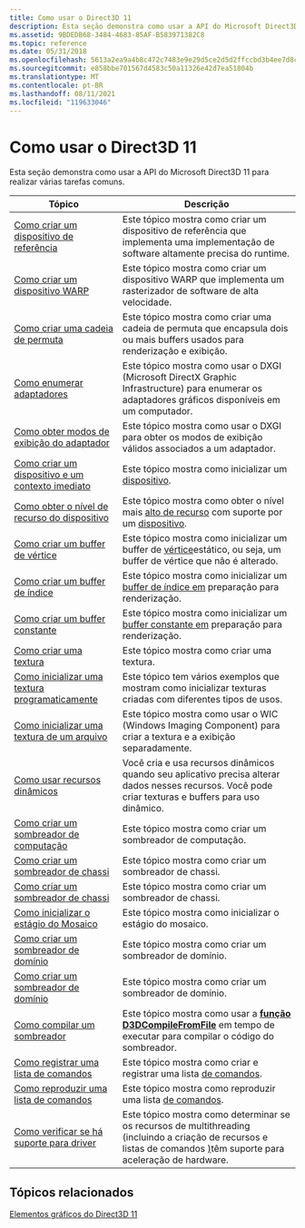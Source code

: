 ```yaml
---
title: Como usar o Direct3D 11
description: Esta seção demonstra como usar a API do Microsoft Direct3D 11 para realizar várias tarefas comuns.
ms.assetid: 9BDEDB68-3484-4683-85AF-B583971382C8
ms.topic: reference
ms.date: 05/31/2018
ms.openlocfilehash: 5613a2ea9a4b8c472c7483e9e29d5ce2d5d2ffccbd3b4ee7d8c65a1621e88c92
ms.sourcegitcommit: e858bbe701567d4583c50a11326e42d7ea51804b
ms.translationtype: MT
ms.contentlocale: pt-BR
ms.lasthandoff: 08/11/2021
ms.locfileid: "119633046"
---
```

# <a name="how-to-use-direct3d-11"></a>Como usar o Direct3D 11

Esta seção demonstra como usar a API do Microsoft Direct3D 11 para realizar várias tarefas comuns.



| Tópico                                                                                                                         | Descrição                                                                                                                                                                                                                                                                                |
|-------------------------------------------------------------------------------------------------------------------------------|--------------------------------------------------------------------------------------------------------------------------------------------------------------------------------------------------------------------------------------------------------------------------------------------|
| [Como criar um dispositivo de referência](overviews-direct3d-11-devices-create-ref.md)<br/>                                  | Este tópico mostra como criar um dispositivo de referência que implementa uma implementação de software altamente precisa do runtime.<br/>                                                                                                                                                    |
| [Como criar um dispositivo WARP](overviews-direct3d-11-devices-create-warp.md)<br/>                                      | Este tópico mostra como criar um dispositivo WARP que implementa um rasterizador de software de alta velocidade.<br/>                                                                                                                                                                                  |
| [Como criar uma cadeia de permuta](overviews-direct3d-11-devices-create-swap-chain.md)<br/>                                 | Este tópico mostra como criar uma cadeia de permuta que encapsula dois ou mais buffers usados para renderização e exibição. <br/>                                                                                                                                                      |
| [Como enumerar adaptadores](overviews-direct3d-11-devices-enum.md)<br/>                                               | Este tópico mostra como usar o DXGI (Microsoft DirectX Graphic Infrastructure) para enumerar os adaptadores gráficos disponíveis em um computador.<br/>                                                                                                                                        |
| [Como obter modos de exibição do adaptador](overviews-direct3d-11-devices-get-adapter-info.md)<br/>                            | Este tópico mostra como usar o DXGI para obter os modos de exibição válidos associados a um adaptador.<br/>                                                                                                                                                                                     |
| [Como criar um dispositivo e um contexto imediato](overviews-direct3d-11-devices-initialize.md)<br/>                      | Este tópico mostra como inicializar um [dispositivo](overviews-direct3d-11-devices-intro.md).<br/>                                                                                                                                                                                        |
| [Como obter o nível de recurso do dispositivo](overviews-direct3d-11-devices-downlevel-get.md)<br/>                            | Este tópico mostra como obter o nível mais [alto de recurso](overviews-direct3d-11-devices-downlevel-intro.md) com suporte por um [dispositivo](overviews-direct3d-11-devices-intro.md).<br/>                                                                                                   |
| [Como criar um buffer de vértice](overviews-direct3d-11-resources-buffers-vertex-how-to.md)<br/>                        | Este tópico mostra como inicializar um buffer de [vértice](overviews-direct3d-11-resources-buffers-intro.md)estático, ou seja, um buffer de vértice que não é alterado.<br/>                                                                                                                  |
| [Como criar um buffer de índice](overviews-direct3d-11-resources-buffers-index-how-to.md)<br/>                         | Este tópico mostra como inicializar um [buffer de índice em](overviews-direct3d-11-resources-buffers-intro.md) preparação para renderização.<br/>                                                                                                                                           |
| [Como criar um buffer constante](overviews-direct3d-11-resources-buffers-constant-how-to.md)<br/>                    | Este tópico mostra como inicializar um [buffer constante em](overviews-direct3d-11-resources-buffers-intro.md) preparação para renderização.<br/>                                                                                                                                         |
| [Como criar uma textura](overviews-direct3d-11-resources-textures-create.md)<br/>                                    | Este tópico mostra como criar uma textura.<br/>                                                                                                                                                                                                                                       |
| [Como inicializar uma textura programaticamente](overviews-direct3d-11-resources-textures-how-to-fill-manually.md)<br/> | Este tópico tem vários exemplos que mostram como inicializar texturas criadas com diferentes tipos de usos.<br/>                                                                                                                                                             |
| [Como inicializar uma textura de um arquivo](overviews-direct3d-11-resources-textures-how-to.md)<br/>                    | Este tópico mostra como usar o WIC (Windows Imaging Component) para criar a textura e a exibição separadamente.<br/>                                                                                                                                                                      |
| [Como usar recursos dinâmicos](how-to--use-dynamic-resources.md)<br/>                                                 | Você cria e usa recursos dinâmicos quando seu aplicativo precisa alterar dados nesses recursos. Você pode criar texturas e buffers para uso dinâmico.<br/>                                                                                                                              |
| [Como criar um sombreador de computação](direct3d-11-advanced-stages-compute-create.md)<br/>                                  | Este tópico mostra como criar um sombreador de computação.<br/>                                                                                                                                                                                                                                |
| [Como criar um sombreador de chassi](direct3d-11-advanced-stages-hull-shader-design.md)<br/>                                 | Este tópico mostra como criar um sombreador de chassi.<br/>                                                                                                                                                                                                                                  |
| [Como criar um sombreador de chassi](direct3d-11-advanced-stages-hull-shader-create.md)<br/>                                 | Este tópico mostra como criar um sombreador de chassi.<br/>                                                                                                                                                                                                                                   |
| [Como inicializar o estágio do Mosaico](direct3d-11-advanced-stages-tessellator-initialize.md)<br/>                 | Este tópico mostra como inicializar o estágio do mosaico.<br/>                                                                                                                                                                                                                       |
| [Como criar um sombreador de domínio](direct3d-11-advanced-stages-domain-shader-design.md)<br/>                             | Este tópico mostra como criar um sombreador de domínio.<br/>                                                                                                                                                                                                                                |
| [Como criar um sombreador de domínio](direct3d-11-advanced-stages-domain-shader-create.md)<br/>                             | Este tópico mostra como criar um sombreador de domínio.<br/>                                                                                                                                                                                                                                 |
| [Como compilar um sombreador](how-to--compile-a-shader.md)<br/>                                                           | Este tópico mostra como usar a [**função D3DCompileFromFile**](/windows/desktop/direct3dhlsl/d3dcompilefromfile) em tempo de executar para compilar o código do sombreador.<br/>                                                                                                                                          |
| [Como registrar uma lista de comandos](overviews-direct3d-11-render-multi-thread-command-list-record.md)<br/>                 | Este tópico mostra como criar e registrar uma lista [de comandos](overviews-direct3d-11-render-multi-thread-command-list.md).<br/>                                                                                                                                                         |
| [Como reproduzir uma lista de comandos](overviews-direct3d-11-render-multi-thread-command-list-play.md)<br/>                | Este tópico mostra como reproduzir uma lista [de comandos](overviews-direct3d-11-render-multi-thread-command-list.md).<br/>                                                                                                                                                                 |
| [Como verificar se há suporte para driver](overviews-direct3d-11-render-multi-thread-support.md)<br/>                          | Este tópico mostra como determinar se os [](overviews-direct3d-11-render-multi-thread-intro.md) recursos de multithreading (incluindo a criação de recursos e listas de comandos [)](overviews-direct3d-11-render-multi-thread-command-list.md)têm suporte para aceleração de hardware.<br/> |



 

## <a name="related-topics"></a>Tópicos relacionados

<dl> <dt>

[Elementos gráficos do Direct3D 11](atoc-dx-graphics-direct3d-11.md)
</dt> </dl>

 

